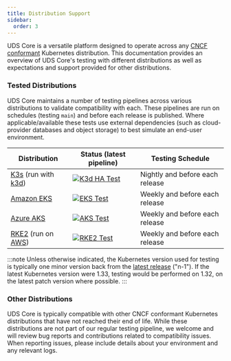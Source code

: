```yaml
---
title: Distribution Support
sidebar:
  order: 3
---
```


UDS Core is a versatile platform designed to operate across any [CNCF conformant](https://www.cncf.io/training/certification/software-conformance/) Kubernetes distribution. This documentation provides an overview of UDS Core's testing with different distributions as well as expectations and support provided for other distributions.

### Tested Distributions

UDS Core maintains a number of testing pipelines across various distributions to validate compatibility with each. These pipelines are run on schedules (testing `main`) and before each release is published. Where applicable/available these tests use external dependencies (such as cloud-provider databases and object storage) to best simulate an end-user environment.

| Distribution | Status (latest pipeline) | Testing Schedule |
|-------------|--------------|---------------------------------------------------------------------------------------------------------|
| [K3s](https://k3s.io/) (run with [k3d](https://k3d.io/stable/)) | [![K3d HA Test](https://github.com/defenseunicorns/uds-core/actions/workflows/upgrade-ha.yaml/badge.svg?branch=main&event=schedule)](https://github.com/defenseunicorns/uds-core/actions/workflows/upgrade-ha.yaml?query=event%3Aschedule+branch%3Amain) | Nightly and before each release |
| [Amazon EKS](https://aws.amazon.com/eks/) | [![EKS Test](https://github.com/defenseunicorns/uds-core/actions/workflows/test-eks.yaml/badge.svg?branch=main&event=schedule)](https://github.com/defenseunicorns/uds-core/actions/workflows/test-eks.yaml?query=event%3Aschedule+branch%3Amain) | Weekly and before each release |
| [Azure AKS](https://azure.microsoft.com/en-us/products/kubernetes-service) | [![AKS Test](https://github.com/defenseunicorns/uds-core/actions/workflows/test-aks.yaml/badge.svg?branch=main&event=schedule)](https://github.com/defenseunicorns/uds-core/actions/workflows/test-aks.yaml?query=event%3Aschedule+branch%3Amain) | Weekly and before each release |
| [RKE2](https://github.com/rancher/rke2) (run on [AWS](https://aws.amazon.com/)) | [![RKE2 Test](https://github.com/defenseunicorns/uds-core/actions/workflows/test-rke2.yaml/badge.svg?branch=main&event=schedule)](https://github.com/defenseunicorns/uds-core/actions/workflows/test-rke2.yaml?query=event%3Aschedule+branch%3Amain) | Weekly and before each release |

:::note
Unless otherwise indicated, the Kubernetes version used for testing is typically one minor version back from the [latest release](https://kubernetes.io/releases/) ("n-1"). If the latest Kubernetes version were 1.33, testing would be performed on 1.32, on the latest patch version where possible.
:::

### Other Distributions

UDS Core is typically compatible with other CNCF conformant Kubernetes distributions that have not reached their end of life. While these distributions are not part of our regular testing pipeline, we welcome and will review bug reports and contributions related to compatibility issues. When reporting issues, please include details about your environment and any relevant logs.
